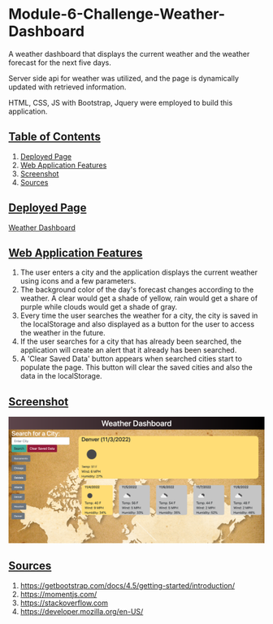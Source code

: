 # Module-6-Challenge-Weather-Dashboard
A weather dashboard that displays the current weather and the weather forecast for the next five days.

Server side api for weather was utilized, and the page is dynamically updated with retrieved information.

HTML, CSS, JS with Bootstrap, Jquery were employed to build this application.

## <u>Table of Contents</u>
1. [Deployed Page](#deployed-page)
2. [Web Application Features](#web-application-features)
3. [Screenshot](#screenshot)
4. [Sources](#sources)

## <u>Deployed Page</u>

[Weather Dashboard](https://iwirsing.github.io/Module-6-Challenge-Weather-Dashboard/) 

## <u>Web Application Features</u>

1. The user enters a city and the application displays the current weather using icons and a few parameters.
2. The background color of the day's forecast changes according to the weather. A clear would get a shade of yellow, rain would get a share of purple while clouds would get a shade of gray.
3. Every time the user searches the weather for a city, the city is saved in the localStorage and also displayed as a button for the user to access the weather in the future.
4. If the user searches for a city that has already been searched, the application will create an alert that it already has been searched.
5. A 'Clear Saved Data' button appears when searched cities start to populate the page. This button will clear the saved cities and also the data in the localStorage.


## <u>Screenshot</u>

![work day scheduler screenshot](./Assets/images/weatherdash.png)

## <u>Sources</u> 
1. https://getbootstrap.com/docs/4.5/getting-started/introduction/
2. https://momentjs.com/
3. https://stackoverflow.com
5. https://developer.mozilla.org/en-US/

